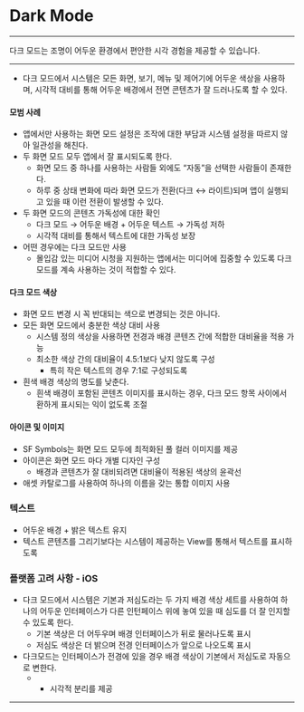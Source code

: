 # Dark Mode

---

<aside>

다크 모드는 조명이 어두운 환경에서 편안한 시각 경험을 제공할 수 있습니다. 

</aside>

---

- 다크 모드에서 시스템은 모든 화면, 보기, 메뉴 및 제어기에 어두운 색상을 사용하며, 시각적 대비를 통해 어두운 배경에서 전면 콘텐츠가 잘 드러나도록 할 수 있다.

#### 모범 사례

- 앱에서만 사용하는 화면 모드 설정은 조작에 대한 부담과 시스템 설정을 따르지 않아 일관성을 해친다.
- 두 화면 모드 모두 앱에서 잘 표시되도록 한다.
    - 화면 모드 중 하나를 사용하는 사람들 외에도 “자동”을 선택한 사람들이 존재한다.
    - 하루 중 상태 변화에 따라 화면 모드가 전환(다크 ↔ 라이트)되며 앱이 실행되고 있을 때 이런 전환이 발생할 수 있다.
- 두 화면 모드의 콘텐츠 가독성에 대한 확인
    - 다크 모드 → 어두운 배경 + 어두운 텍스트 → 가독성 저하
    - 시각적 대비를 통해서 텍스트에 대한 가독성 보장
- 어떤 경우에는 다크 모드만 사용
    - 몰입감 있는 미디어 시청을 지원하는 앱에서는 미디어에 집중할 수 있도록 다크 모드를 계속 사용하는 것이 적합할 수 있다.

#### 다크 모드 색상

- 화면 모드 변경 시 꼭 반대되는 색으로 변경되는 것은 아니다.
- 모든 화면 모드에서 충분한 색상 대비 사용
    - 시스템 정의 색상을 사용하면 전경과 배경 콘텐츠 간에 적합한 대비율을 적용 가능
    - 최소한 색상 간의 대비율이 4.5:1보다 낮지 않도록 구성
        - 특히 작은 텍스트의 경우 7:1로 구성되도록
- 흰색 배경 색상의 명도를 낮춘다.
    - 흰색 배경이 포함된 콘텐츠 이미지를 표시하는 경우, 다크 모드 항목 사이에서 환하게 표시되는 익이 없도록 조절

#### 아이콘 및 이미지

- SF Symbols는 화면 모드 모두에 최적화된 풀 컬러 이미지를 제공
- 아이콘은 화면 모드 마다 개별 디자인 구성
    - 배경과 콘텐츠가 잘 대비되려면 대비율이 적용된 색상의 윤곽선
- 애셋 카탈로그를 사용하여 하나의 이름을 갖는 통합 이미지 사용

### 텍스트

- 어두운 배경 + 밝은 텍스트 유지
- 텍스트 콘텐츠를 그리기보다는 시스템이 제공하는 View를 통해서 텍스트를 표시하도록

### 플랫폼  고려 사항 - iOS

- 다크 모드에서 시스템은 기본과 저심도라는 두 가지 배경 색상 세트를 사용하여 하나의 어두운 인터페이스가 다른 인턴페이스 위에 놓여 있을 때 심도를 더 잘 인지할 수 있도록 한다.
    - 기본 색상은 더 어두우며 배경 인터페이스가 뒤로 물러나도록 표시
    - 저심도 색상은 더 밝으며 전경 인터페이스가 앞으로 나오도록 표시
- 다크모드는 인터페이스가 전경에 있을 경우 배경 색상이 기본에서 저심도로 자동으로 변한다.
    - + 시각적 분리를 제공

---